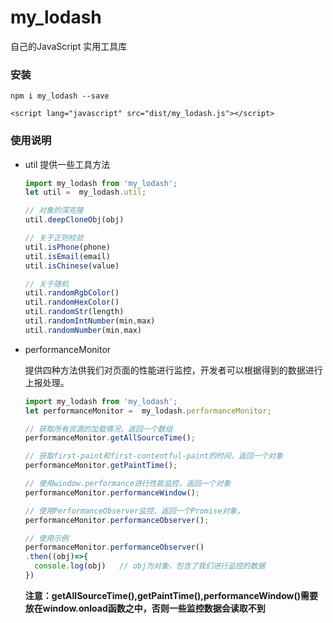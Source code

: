 # my_lodash
 自己的JavaScript 实用工具库

### 安装
`npm i my_lodash --save`

`<script lang="javascript" src="dist/my_lodash.js"></script>`

### 使用说明

- util
  提供一些工具方法
  ```javascript
  import my_lodash from 'my_lodash';
  let util =  my_lodash.util;

  // 对象的深克隆
  util.deepCloneObj(obj)

  // 关于正则校验
  util.isPhone(phone)
  util.isEmail(email)
  util.isChinese(value)

  // 关于随机
  util.randomRgbColor()
  util.randomHexColor()
  util.randomStr(length)
  util.randomIntNumber(min,max)
  util.randomNumber(min,max)
  ```
- performanceMonitor

  提供四种方法供我们对页面的性能进行监控，开发者可以根据得到的数据进行上报处理。
  ```javascript
  import my_lodash from 'my_lodash';
  let performanceMonitor =  my_lodash.performanceMonitor;

  // 获取所有资源的加载情况，返回一个数组
  performanceMonitor.getAllSourceTime();

  // 获取first-paint和first-contentful-paint的时间，返回一个对象
  performanceMonitor.getPaintTime();

  // 使用window.performance进行性能监控，返回一个对象
  performanceMonitor.performanceWindow();

  // 使用PerformanceObserver监控，返回一个Promise对象，
  performanceMonitor.performanceObserver();
  
  // 使用示例
  performanceMonitor.performanceObserver()
  .then((obj)=>{
    console.log(obj)   // obj为对象，包含了我们进行监控的数据
  })
  ```
  **注意：getAllSourceTime(),getPaintTime(),performanceWindow()需要放在window.onload函数之中，否则一些监控数据会读取不到**


